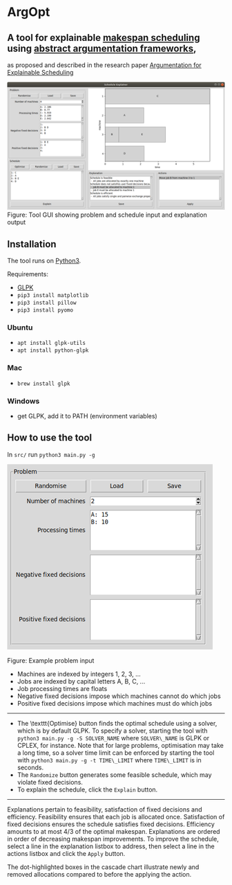 # ArgOpt

## A tool for explainable [makespan scheduling](https://en.wikipedia.org/wiki/Schedule) using [abstract argumentation frameworks](https://en.wikipedia.org/wiki/Argumentation_framework), 
as proposed and described in the research paper [Argumentation for Explainable Scheduling](https://www.aaai.org/ojs/index.php/AAAI/article/view/4126)

![tool_gui](./report/figures/tool_gui.png)
Figure: Tool GUI showing problem and schedule input and explanation output


## Installation

The tool runs on [Python3](https://www.python.org/downloads/).

Requirements:

- [GLPK](https://www.gnu.org/software/glpk/) 
- `pip3 install matplotlib`
- `pip3 install pillow`
- `pip3 install pyomo`

### Ubuntu

- `apt install glpk-utils`
- `apt install python-glpk`

### Mac

- `brew install glpk`

### Windows

- get GLPK, add it to PATH (environment variables)


## How to use the tool


In `src/` run `python3 main.py -g`

![example problem input](./report/figures/tool_problem.png)

Figure: Example problem input

- Machines are indexed by integers 1, 2, 3, ...
- Jobs are indexed by capital letters A, B, C, ...
- Job processing times are floats
- Negative fixed decisions impose which machines cannot do which jobs
- Positive fixed decisions impose which machines must do which jobs

***

- The \texttt{Optimise} button finds the optimal schedule using a solver, which is by default GLPK. 
To specify a solver, starting the tool with `python3 main.py -g -S SOLVER_NAME` where `SOLVER\_NAME` is GLPK or CPLEX, for instance. Note that for large problems, optimisation may take a long time, so a solver time limit can be enforced by starting the tool with `python3 main.py -g -t TIME\_LIMIT` where `TIME\_LIMIT` is in seconds. 
- The `Randomize` button generates some feasible schedule, which may violate fixed decisions. 
- To explain the schedule, click the `Explain` button.

***

Explanations pertain to feasibility, satisfaction of fixed decisions and efficiency. 
Feasibility ensures that each job is allocated once. Satisfaction of fixed decisions ensures the schedule satisfies fixed decisions. 
Efficiency amounts to at most 4/3 of the optimal makespan. 
Explanations are ordered in order of decreasing makespan improvements. 
To improve the schedule, select a line in the explanation listbox to address, then select a line in the actions listbox and click the `Apply` button.

The dot-highlighted boxes in the cascade chart illustrate newly and removed allocations compared to before the applying the action.
